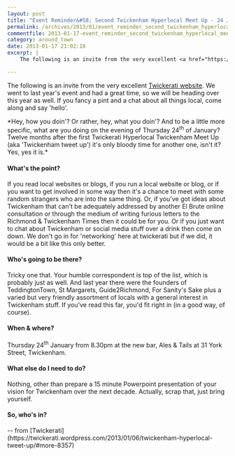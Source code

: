 ```yaml
---
layout: post
title: "Event Reminder&#58; Second Twickenham Hyperlocal Meet Up - 24 January 2013"
permalink: /archives/2013/01/event_reminder_second_twickenham_hyperlocal_meet_u.html
commentfile: 2013-01-17-event_reminder_second_twickenham_hyperlocal_meet_u
category: around_town
date: 2013-01-17 21:02:18
excerpt: |
    The following is an invite from the very excellent <a href="https://twickerati.wordpress.com/2013/01/06/twickenham-hyperlocal-tweet-up/#more-8357">Twickerati website</a>  We went to last year's event and had a great time, so we will be heading over this year as well.  If you fancy a pint and a chat about all things local, come along and say 'hello'. 

---
```


The following is an invite from the very excellent [Twickerati website](https://twickerati.wordpress.com/2013/01/06/twickenham-hyperlocal-tweet-up/#more-8357). We went to last year's event and had a great time, so we will be heading over this year as well. If you fancy a pint and a chat about all things local, come along and say 'hello'.

<div markdown="1" class="box">
*Hey, how you doin'? Or rather, hey, what you doin'? And to be a little more specific, what are you doing on the evening of Thursday 24<sup>th</sup> of January? Twelve months after the first Twickerati Hyperlocal Twickenham Meet Up (aka 'Twickenham tweet up') it's only bloody time for another one, isn't it? Yes, yes it is.*

#### What's the point?

If you read local websites or blogs, if you run a local website or blog, or if you want to get involved in some way then it's a chance to meet with some random strangers who are into the same thing. Or, if you've got ideas about Twickenham that can't be adequately addressed by another El Brute online consultation or through the medium of writing furious letters to the Richmond & Twickenham Times then it could be for you. Or if you just want to chat about Twickenham or social media stuff over a drink then come on down. We don't go in for 'networking' here at twickerati but if we did, it would be a bit like this only better.

#### Who's going to be there?

Tricky one that. Your humble correspondent is top of the list, which is probably just as well. And last year there were the founders of TeddingtonTown, St Margarets, Guide2Richmond, For Sanity's Sake plus a varied but very friendly assortment of locals with a general interest in Twickenham stuff. If you've read this far, you'd fit right in (in a good way, of course).

#### When & where?

Thursday 24<sup>th</sup> January from 8.30pm at the new bar, Ales & Tails at 31 York Street, Twickenham.

#### What else do I need to do?

Nothing, other than prepare a 15 minute Powerpoint presentation of your vision for Twickenham over the next decade. Actually, scrap that, just bring yourself.

#### So, who's in?

</div>
-- from [Twickerati](https://twickerati.wordpress.com/2013/01/06/twickenham-hyperlocal-tweet-up/#more-8357)
